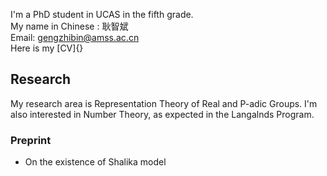 I'm a PhD student in UCAS in the fifth grade.  
My name in Chinese : 耿智斌  
Email: gengzhibin@amss.ac.cn  
Here is my [CV]{}
## Research
My research area is Representation Theory of Real and P-adic Groups. I'm also interested in Number Theory, as expected in the Langalnds Program. 
### Preprint
- On the existence of Shalika model
